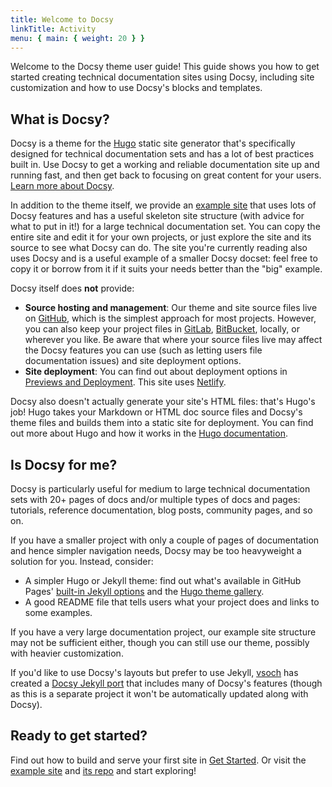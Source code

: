 ```yaml
---
title: Welcome to Docsy
linkTitle: Activity
menu: { main: { weight: 20 } }
---
```


Welcome to the Docsy theme user guide! This guide shows you how to get started
creating technical documentation sites using Docsy, including site customization
and how to use Docsy's blocks and templates.

## What is Docsy?

Docsy is a theme for the [Hugo](https://gohugo.io/) static site generator that's
specifically designed for technical documentation sets and has a lot of best
practices built in. Use Docsy to get a working and reliable documentation site
up and running fast, and then get back to focusing on great content for your
users. [Learn more about Docsy](/about).

In addition to the theme itself, we provide an
[example site](https://github.com/google/docsy-example) that uses lots of Docsy
features and has a useful skeleton site structure (with advice for what to put
in it!) for a large technical documentation set. You can copy the entire site
and edit it for your own projects, or just explore the site and its source to
see what Docsy can do. The site you're currently reading also uses Docsy and is
a useful example of a smaller Docsy docset: feel free to copy it or borrow from
it if it suits your needs better than the "big" example.

Docsy itself does **not** provide:

- **Source hosting and management**: Our theme and site source files live on
  [GitHub](https://github.com/), which is the simplest approach for most
  projects. However, you can also keep your project files in
  [GitLab](https://about.gitlab.com/),
  [BitBucket](https://bitbucket.org/product), locally, or wherever you like. Be
  aware that where your source files live may affect the Docsy features you can
  use (such as letting users file documentation issues) and site deployment
  options.
- **Site deployment**: You can find out about deployment options in
  [Previews and Deployment](/docs/deployment/). This site uses
  [Netlify](https://www.netlify.com/).

Docsy also doesn't actually generate your site's HTML files: that's Hugo's job!
Hugo takes your Markdown or HTML doc source files and Docsy's theme files and
builds them into a static site for deployment. You can find out more about Hugo
and how it works in the [Hugo documentation](https://gohugo.io/documentation/).

## Is Docsy for me?

Docsy is particularly useful for medium to large technical documentation sets
with 20+ pages of docs and/or multiple types of docs and pages: tutorials,
reference documentation, blog posts, community pages, and so on.

If you have a smaller project with only a couple of pages of documentation and
hence simpler navigation needs, Docsy may be too heavyweight a solution for you.
Instead, consider:

- A simpler Hugo or Jekyll theme: find out what's available in GitHub Pages'
  [built-in Jekyll options](https://pages.github.com/themes/) and the
  [Hugo theme gallery](https://themes.gohugo.io/).
- A good README file that tells users what your project does and links to some
  examples.

If you have a very large documentation project, our example site structure may
not be sufficient either, though you can still use our theme, possibly with
heavier customization.

If you'd like to use Docsy's layouts but prefer to use Jekyll,
[vsoch](https://github.com/vsoch) has created a
[Docsy Jekyll port](https://github.com/vsoch/docsy-jekyll) that includes many of
Docsy's features (though as this is a separate project it won't be automatically
updated along with Docsy).

## Ready to get started?

Find out how to build and serve your first site in
[Get Started](/docs/get-started/). Or visit the
[example site](https://example.docsy.dev) and
[its repo](https://github.com/google/docsy-example) and start exploring!
